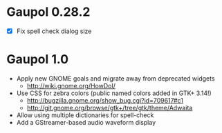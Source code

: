 Gaupol 0.28.2
=============

 * [X] Fix spell check dialog size

Gaupol 1.0
==========

 * Apply new GNOME goals and migrate away from deprecated widgets
   - <http://wiki.gnome.org/HowDoI/>
 * Use CSS for zebra colors (public named colors added in GTK+ 3.14!)
     * <http://bugzilla.gnome.org/show_bug.cgi?id=709617#c1>
     * <http://git.gnome.org/browse/gtk+/tree/gtk/theme/Adwaita>
 * Allow using multiple dictionaries for spell-check
 * Add a GStreamer-based audio waveform display
